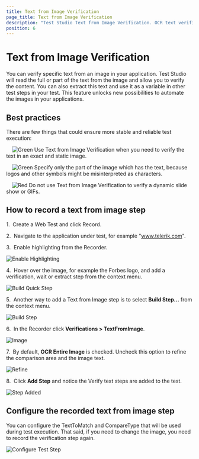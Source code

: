 ```yaml
---
title: Text from Image Verification
page_title: Text from Image Verification
description: "Test Studio Text from Image Verification. OCR text verification. Verify text from an image in Test Studio test run."
position: 6
---
```

# Text from Image Verification

You can verify specific text from an image in your application. Test Studio will read the full or part of the text from the image and allow you to verify the content. You can also extract this text and use it as a variable in other test steps in your test. This feature unlocks new possibilities to automate the images in your applications.

## Best practices

There are few things that could ensure more stable and reliable test execution:

&nbsp; &nbsp; ![Green][1] Use Text from Image Verification when you need to verify the text in an exact and static image.

&nbsp; &nbsp; ![Green][1] Specify only the part of the image which has the text, because logos and other symbols might be misinterpreted as characters.

&nbsp; &nbsp; ![Red][2] Do not use Text from Image Verification to verify a dynamic slide show or GIFs.

## How to record a text from image step

1.&nbsp; Create a Web Test and click Record.

2.&nbsp; Navigate to the application under test, for example "www.telerik.com".

3.&nbsp; Enable highlighting from the Recorder.

![Enable Highlighting][3]

4.&nbsp; Hover over the image, for example the Forbes logo, and add a verification, wait or extract step from the context menu.

![Build Quick Step][4]

5.&nbsp; Another way to add a Text from Image step is to select **Build Step...** from the context menu.

![Build Step][5]

6.&nbsp; In the Recorder click **Verifications > TextFromImage**.

![Image][6]

7.&nbsp; By default, **OCR Entire Image** is checked. Uncheck this option to refine the comparison area and the image text.

![Refine][7]

8.&nbsp; Click **Add Step** and notice the Verify text steps are added to the test.

![Step Added][8]

## Configure the recorded text from image step

You can configure the TextToMatch and CompareType that will be used during test execution. That said, if you need to change the image, you need to record the verification step again.

![Configure Test Step][9]

[1]: /features/recorder/verifications/images/text-from-image/fig1.png
[2]: /features/recorder/verifications/images/text-from-image/fig2.png
[3]: /features/recorder/verifications/images/text-from-image/fig3.png
[4]: /features/recorder/verifications/images/text-from-image/fig4.png
[5]: /features/recorder/verifications/images/text-from-image/fig5.png
[6]: /features/recorder/verifications/images/text-from-image/fig6.png
[7]: /features/recorder/verifications/images/text-from-image/fig7.png
[8]: /features/recorder/verifications/images/text-from-image/fig8.png
[9]: /features/recorder/verifications/images/text-from-image/fig9.png
